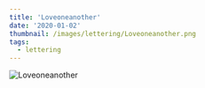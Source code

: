 ```yaml
---
title: 'Loveoneanother'
date: '2020-01-02'
thumbnail: /images/lettering/Loveoneanother.png
tags:
  - lettering
---
```


![Loveoneanother](/images/lettering/Loveoneanother.png)
